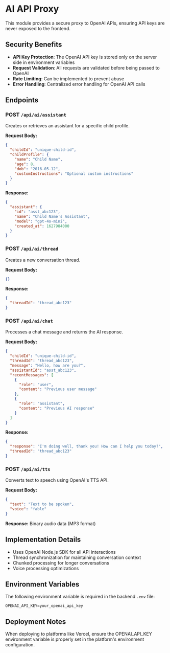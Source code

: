 # AI API Proxy

This module provides a secure proxy to OpenAI APIs, ensuring API keys are never exposed to the frontend.

## Security Benefits

- **API Key Protection**: The OpenAI API key is stored only on the server side in environment variables
- **Request Validation**: All requests are validated before being passed to OpenAI
- **Rate Limiting**: Can be implemented to prevent abuse
- **Error Handling**: Centralized error handling for OpenAI API calls

## Endpoints

### POST `/api/ai/assistant`

Creates or retrieves an assistant for a specific child profile.

**Request Body:**
```json
{
  "childId": "unique-child-id",
  "childProfile": {
    "name": "Child Name",
    "age": 8,
    "dob": "2016-05-12",
    "customInstructions": "Optional custom instructions"
  }
}
```

**Response:**
```json
{
  "assistant": {
    "id": "asst_abc123",
    "name": "Child Name's Assistant",
    "model": "gpt-4o-mini",
    "created_at": 1627984000
  }
}
```

### POST `/api/ai/thread`

Creates a new conversation thread.

**Request Body:**
```json
{}
```

**Response:**
```json
{
  "threadId": "thread_abc123"
}
```

### POST `/api/ai/chat`

Processes a chat message and returns the AI response.

**Request Body:**
```json
{
  "childId": "unique-child-id",
  "threadId": "thread_abc123",
  "message": "Hello, how are you?",
  "assistantId": "asst_abc123",
  "recentMessages": [
    {
      "role": "user",
      "content": "Previous user message"
    },
    {
      "role": "assistant",
      "content": "Previous AI response"
    }
  ]
}
```

**Response:**
```json
{
  "response": "I'm doing well, thank you! How can I help you today?",
  "threadId": "thread_abc123"
}
```

### POST `/api/ai/tts`

Converts text to speech using OpenAI's TTS API.

**Request Body:**
```json
{
  "text": "Text to be spoken",
  "voice": "fable"
}
```

**Response:**
Binary audio data (MP3 format)

## Implementation Details

- Uses OpenAI Node.js SDK for all API interactions
- Thread synchronization for maintaining conversation context
- Chunked processing for longer conversations
- Voice processing optimizations

## Environment Variables

The following environment variable is required in the backend `.env` file:

```
OPENAI_API_KEY=your_openai_api_key
```

## Deployment Notes

When deploying to platforms like Vercel, ensure the OPENAI_API_KEY environment variable is properly set in the platform's environment configuration.
